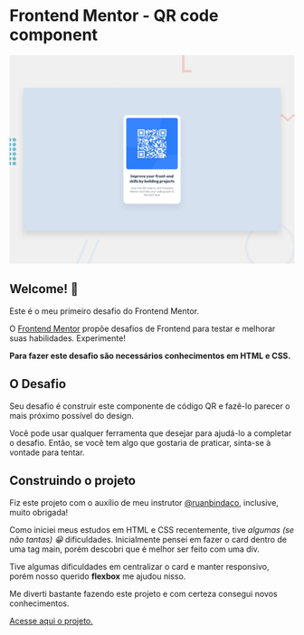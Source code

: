 # Frontend Mentor - QR code component

![Design preview for the QR code component coding challenge](./design/desktop-preview.jpg)

## Welcome! 👋

Este é o meu primeiro desafio do Frontend Mentor.

O [Frontend Mentor](https://www.frontendmentor.io) propõe desafios de Frontend para testar e melhorar suas habilidades. Experimente!

**Para fazer este desafio são necessários conhecimentos em HTML e CSS.**

## O Desafio

Seu desafio é construir este componente de código QR e fazê-lo parecer o mais próximo possível do design.

Você pode usar qualquer ferramenta que desejar para ajudá-lo a completar o desafio. Então, se você tem algo que gostaria de praticar, sinta-se à vontade para tentar.

## Construindo o projeto

Fiz este projeto com o auxílio de meu instrutor [@ruanbindaco](https://github.com/ruanbindaco), inclusive, muito obrigada!

Como iniciei meus estudos em HTML e CSS recentemente, tive *algumas (se não tantas) 😁*  dificuldades.
Inicialmente pensei em fazer o card dentro de uma tag main, porém descobri que é melhor ser feito com uma div.

Tive algumas dificuldades em centralizar o card e manter responsivo, porém nosso querido **flexbox** me ajudou nisso.

Me diverti bastante fazendo este projeto e com certeza consegui novos conhecimentos.

[Acesse aqui o projeto.](https://ma-vick.github.io/qr-code-component/)

